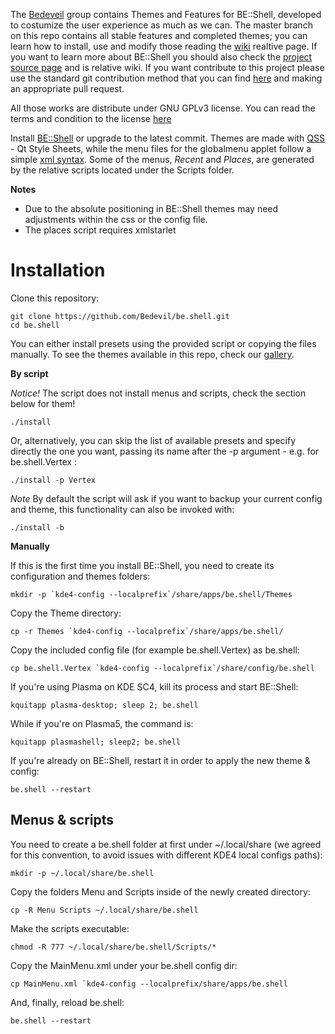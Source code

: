 The [Bedeveil](https://github.com/Bedevil) group contains Themes and Features for BE::Shell, developed to costumize the user experience as much as we can. The master branch on this repo contains all stable features and completed themes; you can learn how to install, use and modify those reading the [wiki](https://github.com/Bedevil/be.shell/wiki) realtive page.
If you want to learn more about BE::Shell you should also check the [project source page](https://sourceforge.net/projects/be-shell/) and is relative wiki.
If you want contribute to this project please use the standard git contribution method that you can find [here](http://git-scm.com/book/en/v2/GitHub-Contributing-to-a-Project) and making an appropriate pull request.

All those works are distribute under GNU GPLv3 license. You can read the terms and condition to the license [here](https://github.com/Bedevil/be.shell/blob/master/LICENSE.md)


Install [BE::Shell](http://sourceforge.net/p/be-shell/code/ci/master/tree/) or upgrade to the latest commit.
Themes are made with [QSS](http://qt-project.org/doc/qt-4.8/stylesheet-reference.html) - Qt Style Sheets, while the menu files for the globalmenu applet follow a simple [xml syntax](http://sourceforge.net/p/be-shell/wiki/Menu%20reference/).
Some of the menus, *Recent* and *Places*, are generated by the relative scripts located under the Scripts folder.

**Notes** 

- Due to the absolute positioning in BE::Shell themes may need adjustments within the css or the config file.
- The places script requires xmlstarlet

Installation
======

Clone this repository:

    git clone https://github.com/Bedevil/be.shell.git
    cd be.shell
    
You can either install presets using the provided script or copying the files manually.
To see the themes available in this repo, check our [gallery](https://github.com/Bedevil/be.shell/wiki/Gallery).
   
**By script**

*Notice!* The script does not install menus and scripts, check the section below for them!

    ./install
    
Or, alternatively, you can skip the list of available presets and specify directly the one you want, passing its name after the -p argument - e.g. for be.shell.Vertex :

    ./install -p Vertex
    
*Note* By default the script will ask if you want to backup your current config and theme, this functionality can also be invoked with:

    ./install -b
    
 **Manually**
 
If this is the first time you install BE::Shell, you need to create its configuration and themes folders:

    mkdir -p `kde4-config --localprefix`/share/apps/be.shell/Themes
 
Copy the Theme directory: 

    cp -r Themes `kde4-config --localprefix`/share/apps/be.shell/

Copy the included config file (for example be.shell.Vertex) as be.shell:

    cp be.shell.Vertex `kde4-config --localprefix`/share/config/be.shell
   
If you're using Plasma on KDE SC4, kill its process and start BE::Shell:

    kquitapp plasma-desktop; sleep 2; be.shell
    
While if you're on Plasma5, the command is:

    kquitapp plasmashell; sleep2; be.shell
    
If you're already on BE::Shell, restart it in order to apply the new theme & config:

    be.shell --restart
   
   
Menus & scripts
-----

You need to create a be.shell folder at first under ~/.local/share (we agreed for this convention, to avoid issues with different KDE4 local configs paths):

    mkdir -p ~/.local/share/be.shell

Copy the folders Menu and Scripts inside of the newly created directory:

    cp -R Menu Scripts ~/.local/share/be.shell
  
Make the scripts executable:

    chmod -R 777 ~/.local/share/be.shell/Scripts/*
    
Copy the MainMenu.xml under your be.shell config dir:

    cp MainMenu.xml `kde4-config --localprefix/share/apps/be.shell
    
And, finally, reload be.shell:

    be.shell --restart
